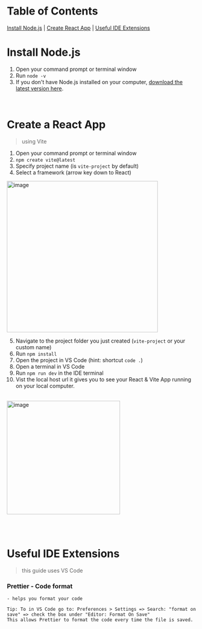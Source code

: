 # Table of Contents

[Install Node.js](#install-nodejs)  |   [Create React App](#create-a-react-app)   |   [Useful IDE Extensions](#useful-ide-extensions)  

# Install Node.js
1. Open your command prompt or terminal window 
2. Run `node -v`
3. If you don't have Node.js installed on your computer, [download the latest version here](https://nodejs.org/en).

<br> 

# Create a React App
> using Vite
1. Open your command prompt or terminal window
2. `npm create vite@latest`
3. Specify project name (is `vite-project` by default)
4. Select a framework (arrow key down to React)


<img src="https://github.com/lillyxcko/React-Notebook/assets/79551113/43009b50-2058-48f5-bc95-c8e6e2db5f98" alt="image" width="400"/>

<br>

5. Navigate to the project folder you just created (`vite-project` or your custom name)
6. Run `npm install`
7. Open the project in VS Code (hint: shortcut `code .`)
8. Open a terminal in VS Code
9. Run `npm run dev` in the IDE terminal
10. Vist the local host url it gives you to see your React & Vite App running on your local computer.

<br>

<img src="https://github.com/lillyxcko/React-Notebook/assets/79551113/0b993e00-3c58-40cf-9a08-e4ba0dc16927" alt="image" width="300"/>

<br> <br>


# Useful IDE Extensions 
> this guide uses VS Code

### Prettier - Code format
    - helps you format your code
    
    Tip: To in VS Code go to: Preferences > Settings => Search: "format on save" => check the box under "Editor: Format On Save"
    This allows Prettier to format the code every time the file is saved. 

    
